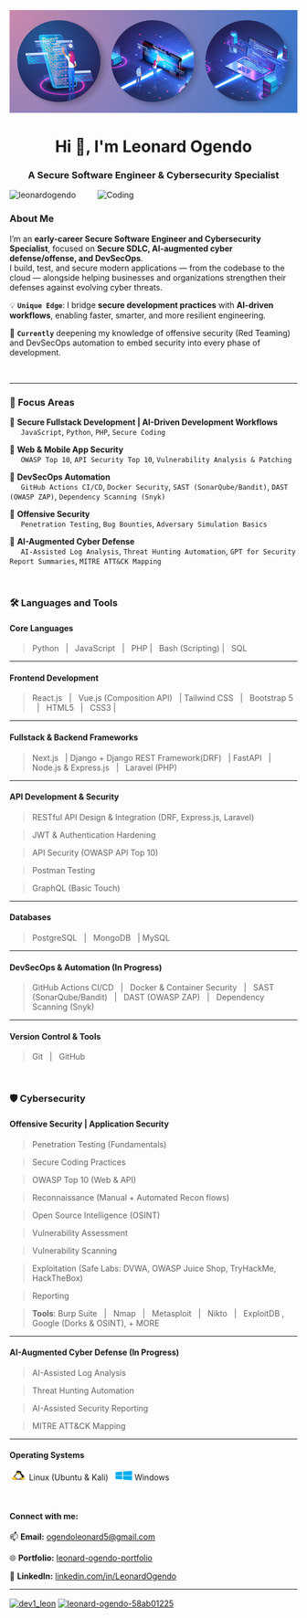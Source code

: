 <p>
  <img src="https://github.com/LeonardOgendo/LeonardOgendo/blob/main/Readme.jpg" alt="Banner Image" width="100%" height="180"/>
</p>
<h1 align="center">Hi 👋, I'm Leonard Ogendo</h1>
<h3 align="center">A Secure Software Engineer & Cybersecurity Specialist</h3>
<img align="right" alt="Coding"  width="350" src="https://img.freepik.com/free-photo/3d-rendering-kid-playing-digital-game_23-2150898496.jpg?t=st=1718690730~exp=1718694330~hmac=c8a364819a34c670afddfba45896c0e4f2cae930d8b897d57653e8e18ef843e5&w=740">
<p align="left"> <img src="https://komarev.com/ghpvc/?username=leonardogendo&label=Profile%20views&color=0e75b6&style=flat" alt="leonardogendo" /> </p>


### About Me

I’m an **early-career Secure Software Engineer and Cybersecurity Specialist**, focused on **Secure SDLC, AI-augmented cyber defense/offense, and DevSecOps**.  
I build, test, and secure modern applications — from the codebase to the cloud — alongside helping businesses and organizations strengthen their defenses against evolving cyber threats.

💡 **`Unique Edge`**: I bridge **secure development practices** with **AI-driven workflows**, enabling faster, smarter, and more resilient engineering.

🌱 **`Currently`** deepening my knowledge of offensive security (Red Teaming) and DevSecOps automation to embed security into every phase of development.

<br>

---

### 🎯 Focus Areas  

🔹 **Secure Fullstack Development | AI-Driven Development Workflows**  
&nbsp;&nbsp;&nbsp;&nbsp; `JavaScript`, `Python`, `PHP`, `Secure Coding`

🔹 **Web & Mobile App Security**  
&nbsp;&nbsp;&nbsp;&nbsp; `OWASP Top 10`, `API Security Top 10`, `Vulnerability Analysis & Patching`

🔹 **DevSecOps Automation**  
&nbsp;&nbsp;&nbsp;&nbsp; `GitHub Actions CI/CD`, `Docker Security`, `SAST (SonarQube/Bandit)`, `DAST (OWASP ZAP)`, `Dependency Scanning (Snyk)`

🔹 **Offensive Security**  
&nbsp;&nbsp;&nbsp;&nbsp; `Penetration Testing`, `Bug Bounties`, `Adversary Simulation Basics`

🔹 **AI-Augmented Cyber Defense**  
&nbsp;&nbsp;&nbsp;&nbsp; `AI-Assisted Log Analysis`, `Threat Hunting Automation`, `GPT for Security Report Summaries`, `MITRE ATT&CK Mapping` 

<br>



### 🛠 Languages and Tools

<h4>Core Languages</h4>

> Python &nbsp; | &nbsp; JavaScript &nbsp; | &nbsp; PHP | &nbsp; Bash (Scripting) | &nbsp; SQL

---

<h4>Frontend Development</h4>

> React.js &nbsp; | &nbsp; Vue.js (Composition API) &nbsp; | Tailwind CSS &nbsp; | &nbsp; Bootstrap 5 &nbsp; | &nbsp; HTML5 &nbsp; | &nbsp; CSS3 | &nbsp;

---

<h4>Fullstack & Backend Frameworks</h4>

> Next.js &nbsp; |  Django + Django REST Framework(DRF)  &nbsp; | FastAPI &nbsp; | &nbsp; Node.js & Express.js &nbsp; | &nbsp; Laravel (PHP) &nbsp; 

---

<h4>API Development & Security</h4>

> RESTful API Design & Integration (DRF, Express.js, Laravel)

> JWT & Authentication Hardening

> API Security (OWASP API Top 10)

> Postman Testing

> GraphQL (Basic Touch)
---

<h4>Databases</h4>

> PostgreSQL &nbsp; | &nbsp; MongoDB &nbsp; | MySQL

---

<h4>DevSecOps & Automation (In Progress)</h4>

> GitHub Actions CI/CD &nbsp; | &nbsp; Docker & Container Security &nbsp; | &nbsp; SAST (SonarQube/Bandit) &nbsp; | &nbsp; DAST (OWASP ZAP) &nbsp; | &nbsp; Dependency Scanning (Snyk)

---

<h4>Version Control & Tools</h4>  

> Git &nbsp; | &nbsp; GitHub


<br>

### 🛡️ Cybersecurity

<h4>Offensive Security | Application Security</h4> 

> Penetration Testing (Fundamentals)

> Secure Coding Practices

> OWASP Top 10 (Web & API)

> Reconnaissance (Manual + Automated Recon flows) 

> Open Source Intelligence (OSINT)

> Vulnerability Assessment

> Vulnerability Scanning

> Exploitation (Safe Labs: DVWA, OWASP Juice Shop, TryHackMe, HackTheBox)

> Reporting  

> **Tools**: Burp Suite &nbsp; | &nbsp; Nmap &nbsp; | &nbsp; Metasploit &nbsp; | &nbsp; Nikto &nbsp; | &nbsp; ExploitDB , Google (Dorks & OSINT), + MORE

---

<h4>AI-Augmented Cyber Defense (In Progress)</h4>

> AI-Assisted Log Analysis

> Threat Hunting Automation

> AI-Assisted Security Reporting 

> MITRE ATT&CK Mapping

---

<h4>Operating Systems</h4>

<p align="left">
  <img src="https://raw.githubusercontent.com/devicons/devicon/master/icons/linux/linux-original.svg" alt="Linux" width="30" height="17"/> Linux (Ubuntu & Kali) &nbsp;
  <img src="https://raw.githubusercontent.com/devicons/devicon/master/icons/windows8/windows8-original.svg" alt="Windows" width="30" height="17"/> Windows
</p>



<br>

<h4 align="left">Connect with me:</h4>

📫 **Email:** ogendoleonard5@gmail.com 

🌐 **Portfolio:** [leonard-ogendo-portfolio](https://leonard-ogendo-portfolio.vercel.app)  

💼 **LinkedIn:** [linkedin.com/in/LeonardOgendo](https://linkedin.com/in/leonard-ogendo-58ab01225)

---

<p align="left">
<a href="https://twitter.com/dev1_leon" target="blank"><img align="center" src="https://raw.githubusercontent.com/rahuldkjain/github-profile-readme-generator/master/src/images/icons/Social/twitter.svg" alt="dev1_leon" height="30" width="40" /></a>
<a href="https://linkedin.com/in/leonard-ogendo-58ab01225" target="blank"><img align="center" src="https://raw.githubusercontent.com/rahuldkjain/github-profile-readme-generator/master/src/images/icons/Social/linked-in-alt.svg" alt="leonard-ogendo-58ab01225" height="30" width="40" /></a>
</p>
<br>
<br>




